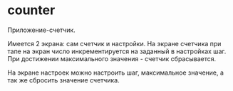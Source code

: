 # counter

Приложение-счетчик.

Имеется 2 экрана: сам счетчик и настройки.
На экране счетчика при тапе на экран число инкрементируется на заданный в настройках шаг.
При достижении максимального значения - счетчик сбрасывается.

На экране настроек можно настроить шаг, максимальное значение, а так же сбросить значение счетчика.
